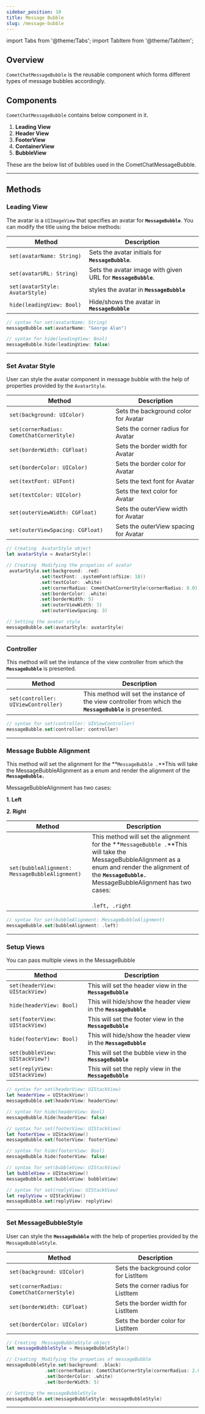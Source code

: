 ```yaml
---
sidebar_position: 10
title: Message Bubble
slug: /message-bubble
---
```


import Tabs from '@theme/Tabs';
import TabItem from '@theme/TabItem';

## Overview

`CometChatMessageBubble` is the reusable component which forms different types of message bubbles accordingly.

## Components

`CometChatMessageBubble` contains below component in it.

1. **Leading View**
2. **Header View**
3. **FooterView**
4. **ContainerView**
5. **BubbleView**

These are the below list of bubbles used in the CometChatMessageBubble.

---

## Methods

### Leading View

The avatar is a `UIImageView` that specifies an avatar for **`MessageBubble`**. You can modify the title using the below methods:

| Method                          | Description                                                   |
| ------------------------------- | ------------------------------------------------------------- |
| `set(avatarName: String)`       | Sets the avatar initials for **`MessageBubble`**.             |
| `set(avatarURL: String)`        | Sets the avatar image with given URL for **`MessageBubble`**. |
| `set(avatarStyle: AvatarStyle)` | styles the avatar in **`MessageBubble`**                      |
| `hide(leadingView: Bool)`       | Hide/shows the avatar in **`MessageBubble`**                  |

<Tabs>
<TabItem value="Swift" label="Swift">

```swift
// syntax for set(avatarName: String)
messageBubble.set(avatarName: "George Alan")

// syntax for hide(leadingView: Bool)
messageBubble.hide(leadingView: false)
```

</TabItem>
</Tabs>

---

### Set Avatar Style

User can style the avatar component in message bubble with the help of properties provided by the `AvatarStyle`.

| Method                                    | Description                           |
| ----------------------------------------- | ------------------------------------- |
| `set(background: UIColor)`                | Sets the background color for Avatar  |
| `set(cornerRadius: CometChatCornerStyle)` | Sets the corner radius for Avatar     |
| `set(borderWidth: CGFloat)`               | Sets the border width for Avatar      |
| `set(borderColor: UIColor)`               | Sets the border color for Avatar      |
| `set(textFont: UIFont)`                   | Sets the text font for Avatar         |
| `set(textColor: UIColor)`                 | Sets the text color for Avatar        |
| `set(outerViewWidth: CGFloat)`            | Sets the outerView width for Avatar   |
| `set(outerViewSpacing: CGFloat)`          | Sets the outerView spacing for Avatar |

<Tabs>
<TabItem value="Swift" label="Swift">

```swift
// Creating  AvatarStyle object
let avatarStyle = AvatarStyle()

// Creating  Modifying the propeties of avatar
 avatarStyle.set(background: .red)
            .set(textFont: .systemFont(ofSize: 18))
            .set(textColor: .white)
            .set(cornerRadius: CometChatCornerStyle(cornerRadius: 8.0))
            .set(borderColor: .white)
            .set(borderWidth: 5)
            .set(outerViewWidth: 3)
            .set(outerViewSpacing: 3)

// Setting the avatar style
messageBubble.set(avatarStyle: avatarStyle)
```

</TabItem>
</Tabs>

---

### Controller

This method will set the instance of the view controller from which the **`MessageBubble`** is presented.

| Method                              | Description                                                                                               |
| ----------------------------------- | --------------------------------------------------------------------------------------------------------- |
| `set(controller: UIViewController)` | This method will set the instance of the view controller from which the **`MessageBubble`** is presented. |

<Tabs>
<TabItem value="Swift" label="Swift">

```swift
// syntax for set(controller: UIViewController)
messageBubble.set(controller: controller)
```

</TabItem>
</Tabs>

---

### Message Bubble Alignment

This method will set the alignment for the **`MessageBubble .`**This will take the MessageBubbleAlignment as a enum and render the alignment of the **`MessageBubble.`**

MessageBubbleAlignment has two cases:

**1. Left**

**2. Right**

| Method                                         | Description                                                                                                                                                                                                                                    |
| ---------------------------------------------- | ---------------------------------------------------------------------------------------------------------------------------------------------------------------------------------------------------------------------------------------------- |
| `set(bubbleAlignment: MessageBubbleAlignment)` | This method will set the alignment for the **`MessageBubble .`**This will take the MessageBubbleAlignment as a enum and render the alignment of the **`MessageBubble.`**<br />MessageBubbleAlignment has two cases:<br /><br />.`left, .right` |

<Tabs>
<TabItem value="Swift" label="Swift">

```swift
// syntax for set(bubbleAlignment: MessageBubbleAlignment)
messageBubble.set(bubbleAlignment: .left)
```

</TabItem>
</Tabs>

---

### Setup Views

You can pass multiple views in the MessageBubble

| Method                          | Description                                                    |
| ------------------------------- | -------------------------------------------------------------- |
| `set(headerView: UIStackView)`  | This will set the header view in the **`MessageBubble`**       |
| `hide(headerView: Bool)`        | This will hide/show the header view in the **`MessageBubble`** |
| `set(footerView: UIStackView)`  | This will set the footer view in the **`MessageBubble`**       |
| `hide(footerView: Bool)`        | This will hide/show the header view in the **`MessageBubble`** |
| `set(bubbleView: UIStackView?)` | This will set the bubble view in the **`MessageBubble`**       |
| `set(replyView: UIStackView)`   | This will set the reply view in the **`MessageBubble`**        |

<Tabs>
<TabItem value="Swift" label="Swift">

```swift
// syntax for set(headerView: UIStackView)
let headerView = UIStackView()
messageBubble.set(headerView: headerView)

// syntax for hide(headerView: Bool)
messageBubble.hide(headerView: false)

// syntax for set(footerView: UIStackView)
let footerView = UIStackView()
messageBubble.set(footerView: footerView)

// syntax for hide(footerView: Bool)
messageBubble.hide(footerView: false)

// syntax for set(bubbleView: UIStackView)
let bubbleView = UIStackView()
messageBubble.set(bubbleView: bubbleView)

// syntax for set(replyView: UIStackView)
let replyView = UIStackView()
messageBubble.set(replyView: replyView)
```

</TabItem>
</Tabs>

---

### Set MessageBubbleStyle

User can style the **`MessageBubble`** with the help of properties provided by the `MessageBubbleStyle`.

| Method                                    | Description                            |
| ----------------------------------------- | -------------------------------------- |
| `set(background: UIColor)`                | Sets the background color for ListItem |
| `set(cornerRadius: CometChatCornerStyle)` | Sets the corner radius for ListItem    |
| `set(borderWidth: CGFloat)`               | Sets the border width for ListItem     |
| `set(borderColor: UIColor)`               | Sets the border color for ListItem     |

<Tabs>
<TabItem value="Swift" label="Swift">

```swift
// Creating  MessageBubbleStyle object
let messageBubbleStyle = MessageBubbleStyle()

// Creating  Modifying the propeties of messageBubble
messageBubbleStyle.set(background: .black)
              .set(cornerRadius: CometChatCornerStyle(cornerRadius: 2.0))
              .set(borderColor: .white)
              .set(borderWidth: 5)

// Setting the messageBubbleStyle
messageBubble.set(messageBubbleStyle: messageBubbleStyle)
```

</TabItem>
</Tabs>

---
